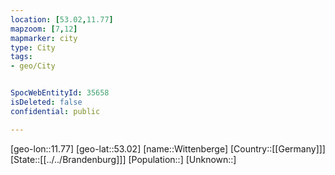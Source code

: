 ```yaml
---
location: [53.02,11.77]
mapzoom: [7,12] 
mapmarker: city 
type: City
tags:
- geo/City


SpocWebEntityId: 35658
isDeleted: false
confidential: public

---
```

[geo-lon::11.77]
[geo-lat::53.02]
[name::Wittenberge]
[Country::[[Germany]]]
[State::[[../../Brandenburg]]]
[Population::]
[Unknown::]

